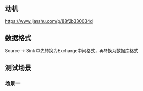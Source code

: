 ## 动机
https://www.jianshu.com/p/88f2b330034d

## 数据格式
Source -> Sink 中先转换为Exchange中间格式，再转换为数据库格式

## 测试场景

### 场景一
